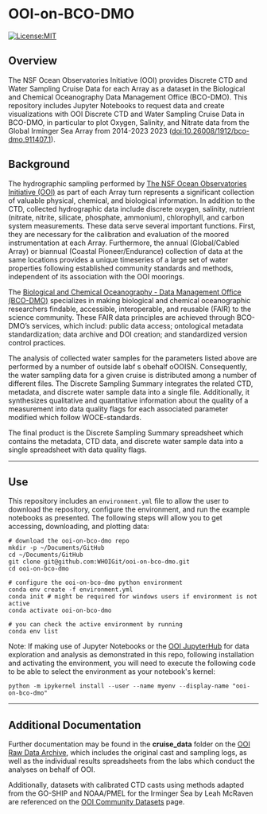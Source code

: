 OOI-on-BCO-DMO
==============================
[![License:MIT](https://img.shields.io/badge/License-MIT-lightgray.svg?style=flt-square)](https://opensource.org/licenses/MIT)

## Overview
The NSF Ocean Observatories Initiative (OOI) provides Discrete CTD and Water Sampling Cruise Data for each Array as a dataset in the Biological and Chemical Oceanography Data Management Office (BCO-DMO). This repository includes Jupyter Notebooks to request data and create visualizations with OOI Discrete CTD and Water Sampling Cruise Data in BCO-DMO, in particular to plot Oxygen, Salinity, and Nitrate data from the Global Irminger Sea Array from 2014-2023 2023 ([doi:10.26008/1912/bco-dmo.911407.1](https://www.bco-dmo.org/dataset/91DMO)).


## Background
The hydrographic sampling performed by [The NSF Ocean Observatories Initiative (OOI)](https://oceanobservatories.org/) as part of each Array turn represents a significant collection of valuable physical, chemical, and biological information. In addition to the CTD, collected hydrographic data include discrete oxygen, salinity, nutrient (nitrate, nitrite, silicate, phosphate, ammonium), chlorophyll, and carbon system measurements. These data serve several important functions. First, they are necessary for the calibration and evaluation of the moored instrumentation at each Array. Furthermore, the annual (Global/Cabled Array) or biannual (Coastal Pioneer/Endurance) collection of data at the same locations provides a unique timeseries of a large set of water properties following established community standards and methods, independent of its association with the OOI moorings.

The [Biological and Chemical Oceanography - Data Management Office (BCO-DMO)](https://www.bco-dmo.org/) specializes in making biological and chemical oceanographic researchers findable, accessible, interoperable, and reusable (FAIR) to the science community. These FAIR data principles are achieved through BCO-DMO’s services, which includ: public data access; ontological metadata standardization; data archive and DOI creation; and standardized version control practices.

The analysis of collected water samples for the parameters listed above are performed by a number of outside labf s obehalf oOOISN. Consequently, the water sampling data for a given cruise is distributed among a number of different files. The Discrete Sampling Summary integrates the related CTD, metadata, and discrete water sample data into a single file. Additionally, it synthesizes qualitative and quantitative information about the quality of a measurement into data quality flags for each associated parameter modified which follow WOCE-standards.
 
The final product is the Discrete Sampling Summary spreadsheet which contains the metadata, CTD data, and discrete water sample data into a single spreadsheet with data quality flags.

---
## Use
This repository includes an ```environment.yml``` file to allow the user to download the repository, configure the environment, and run the example notebooks as presented. The following steps will allow you to get accessing, downloading, and plotting data: 

```
# download the ooi-on-bco-dmo repo
mkdir -p ~/Documents/GitHub
cd ~/Documents/GitHub
git clone git@github.com:WHOIGit/ooi-on-bco-dmo.git
cd ooi-on-bco-dmo

# configure the ooi-on-bco-dmo python environment
conda env create -f environment.yml
conda init # might be required for windows users if environment is not active
conda activate ooi-on-bco-dmo

# you can check the active environment by running
conda env list
```

Note: If making use of Jupyter Notebooks or the [OOI JupyterHub](https://jupyter.oceanobservatories.org/) for data exploration and analysis as demonstrated in this repo, following installation and activating the environment, you will need to execute the following code to be able to select the environment as your notebook's kernel:

``` python -m ipykernel install --user --name myenv --display-name "ooi-on-bco-dmo" ```

---
## Additional Documentation
Further documentation may be found in the **cruise_data** folder on the [OOI Raw Data Archive](https://rawdata.oceanobservatories.org/files/cruise_data/), which includes the original cast and sampling logs, as well as the individual results spreadsheets from the labs which conduct the analyses on behalf of OOI. 

Additionally, datasets with calibrated CTD casts using methods adapted from the GO-SHIP and NOAA/PMEL for the Irminger Sea by Leah McRaven are referenced on the [OOI Community Datasets](https://oceanobservatories.org/community-datasets/) page. 
